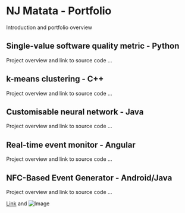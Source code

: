 # NJ Matata - Portfolio

Introduction and portfolio overview 

## Single-value software quality metric - Python  
Project overview and link to source code ...

## k-means clustering - C++  
Project overview and link to source code ...

## Customisable neural network - Java  
Project overview and link to source code ...

## Real-time event monitor - Angular  
Project overview and link to source code ...

## NFC-Based Event Generator - Android/Java  
Project overview and link to source code ...

[Link](url) and ![Image](src)
